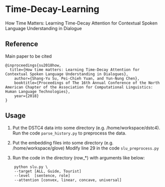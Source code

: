 # Time-Decay-Learning
How Time Matters: Learning Time-Decay Attention for Contextual Spoken Language Understanding in Dialogue

## Reference
Main paper to be cited

```
@inproceedings{su2018how,
  title={How time matters: Learning Time-Decay Attention for Contextual Spoken Language Understanding in Dialogues},
    author={Shang-Yu Su, Pei-Chieh Yuan, and Yun-Nung Chen},
    booktitle={Proceedings of The 16th Annual Conference of the North American Chapter of the Association for Computational Linguistics: Human Language Technologies},
    year={2018}
}
```

## Usage
1. Put the DSTC4 data into some directory (e.g. /home/workspace/dstc4). 
   Run the code ``parse_history.py`` to preprocess the data.

2. Put the embedding files into some directory (e.g. /home/workspace/glove)
   Modify line 29 in the code ``slu_preprocess.py`` 

3. Run the code in the directory (row_*) with arguments like below:

```
    python slu.py \
    --target [ALL, Guide, Tourist]
    --level  [sentence, role]
    --attention [convex, linear, concave, universal]
```